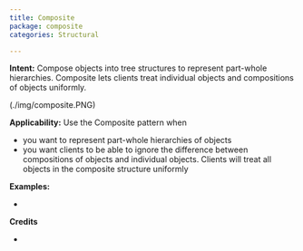 ```yaml
---
title: Composite
package: composite
categories: Structural

---
```


**Intent:** Compose objects into tree structures to represent part-whole
hierarchies. Composite lets clients treat individual objects and compositions
of objects uniformly.  
 
(./img/composite.PNG)  

**Applicability:** Use the Composite pattern when

* you want to represent part-whole hierarchies of objects
* you want clients to be able to ignore the difference between compositions of objects and individual objects. Clients will treat all objects in the composite structure uniformly

**Examples:**

* 


**Credits**

* 